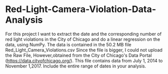 # Red-Light-Camera-Violation-Data-Analysis
For this project I want to extract the date and the corresponding number of red light violations in the City of Chicago and do a linear regression on the data, using NumPy. The data is contained in the 50.2 MB file Red_Light_Camera_Violations.csv Since the file is bigger, I could not upload the Raw File, However,obtained from the City of Chicago's Data Portal (https://data.cityofchicago.org/). This file contains data from July 1, 2014 to November 1,2017. Include the entire range of dates in your analysis. 
